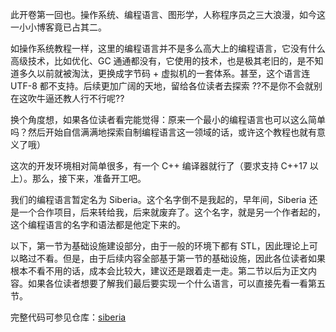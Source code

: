 此开卷第一回也。操作系统、编程语言、图形学，人称程序员之三大浪漫，如今这一小小博客竟已占其二。

如操作系统教程一样，这里的编程语言并不是多么高大上的编程语言，它没有什么高级技术，比如优化、GC 通通都没有，它使用的技术，也是极其老旧的，是不知道多久以前就被淘汰，更换成字节码 + 虚拟机的一套体系。甚至，这个语言连 UTF-8 都不支持。后续更加广阔的天地，留给各位读者去探索 ??不是你不会就别在这吹牛逼还教人行不行呢??

换个角度想，如果各位读者看完能觉得：原来一个最小的编程语言也可以这么简单吗？然后开始自信满满地探索自制编程语言这一领域的话，或许这个教程也就有意义了哦）

这次的开发环境相对简单很多，有一个 C++ 编译器就行了（要求支持 C++17 以上）。那么，接下来，准备开工吧。

我们的编程语言暂定名为 Siberia。这个名字倒不是我起的，早年间，Siberia 还是一个合作项目，后来转给我，后来就废弃了。这个名字，就是另一个作者起的，这个编程语言的名字和语法都是他定下来的。

以下，第一节为基础设施建设部分，由于一般的环境下都有 STL，因此理论上可以略过不看。但是，由于后续内容全部基于第一节的基础设施，因此各位读者如果根本不看不用的话，成本会比较大，建议还是跟着走一走。第二节以后为正文内容。如果各位读者想要了解我们最后要实现一个什么语言，可以直接先看一看第五节。

完整代码可参见仓库：[siberia](https://github.com/SkyKiterStudio/siberia)